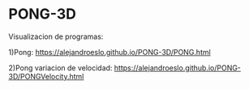 # PONG-3D

Visualizacion de programas:

1)Pong:
https://alejandroeslo.github.io/PONG-3D/PONG.html

2)Pong variacion de velocidad:
https://alejandroeslo.github.io/PONG-3D/PONGVelocity.html
